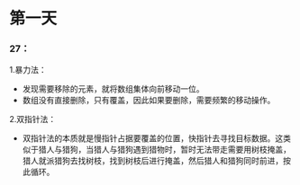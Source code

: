 # 第一天
### 27：
1.暴力法：
- 发现需要移除的元素，就将数组集体向前移动一位。
- 数组没有直接删除，只有覆盖，因此如果要删除，需要频繁的移动操作。

2.双指针法：
- 双指针法的本质就是慢指针占据要覆盖的位置，快指针去寻找目标数据。这类似于猎人与猎狗，当猎人与猎狗遇到猎物时，暂时无法带走需要用树枝掩盖，猎人就派猎狗去找树枝，找到树枝后进行掩盖，然后猎人和猎狗同时前进，按此循环。
